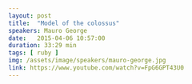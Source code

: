 ```yaml
---
layout: post
title:  "Model of the colossus"
speakers: Mauro George
date:   2015-04-06 10:57:00
duration: 33:29 min
tags: [ ruby ]
img: /assets/image/speakers/mauro-george.jpg
link: https://www.youtube.com/watch?v=FpG6GPT43U0
---
```

